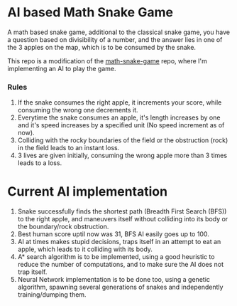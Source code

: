 # AI based Math Snake Game

A math based snake game, additional to the classical snake game, you have a question based on divisibility of a number, and the answer lies in one of the 3 apples on the map, which is to be consumed by the snake.  

This repo is a modification of the [math-snake-game](https://github.com/abizerlokhandwala/math-snake-game) repo, where I'm implementing an AI to play the game.

### Rules
1. If the snake consumes the right apple, it increments your score, while consuming the wrong one decrements it.
2. Everytime the snake consumes an apple, it's length increases by one and it's speed increases by a specified unit (No speed increment as of now).
3. Colliding with the rocky boundaries of the field or the obstruction (rock) in the field leads to an instant loss. 
4. 3 lives are given initially, consuming the wrong apple more than 3 times leads to a loss.

# Current AI implementation
1. Snake successfully finds the shortest path (Breadth First Search (BFS)) to the right apple, and maneuvers itself without colliding into its body or the boundary/rock obstruction.
2. Best human score uptil now was 31, BFS AI easily goes up to 100.
3. AI at times makes stupid decisions, traps itself in an attempt to eat an apple, which leads to it colliding with its body.
4. A* search algorithm is to be implemented, using a good heuristic to reduce the number of computations, and to make sure the AI does not trap itself.
5. Neural Network implementation is to be done too, using a genetic algorithm, spawning several generations of snakes and independently training/dumping them.
